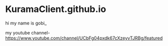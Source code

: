 # KuramaClient.github.io

hi my name is gobi_


my youtube channel-
https://www.youtube.com/channel/UCbFg04pxdk67cXzeyvTJRBg/featured
